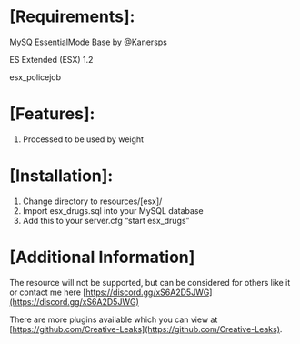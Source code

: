 
# [Requirements]:

MySQ
EssentialMode Base by @Kanersps

ES Extended (ESX) 1.2 

esx_policejob

# [Features]:

1. Processed to be used by weight

# [Installation]:

1. Change directory to resources/[esx]/
2. Import esx_drugs.sql into your MySQL database
3. Add this to your server.cfg “start esx_drugs”

# [Additional Information]
The resource will not be supported, but can be considered for others like it or contact me here [https://discord.gg/xS6A2D5JWG](https://discord.gg/xS6A2D5JWG)

There are more plugins available which you can view at [https://github.com/Creative-Leaks](https://github.com/Creative-Leaks).
